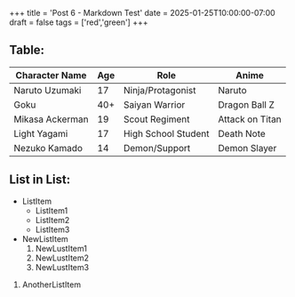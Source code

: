 +++
title = 'Post 6 - Markdown Test'
date = 2025-01-25T10:00:00-07:00
draft = false
tags = ['red','green']
+++

## Table:

| Character Name | Age  | Role               | Anime              |
|----------------|------|--------------------|--------------------|
| Naruto Uzumaki | 17   | Ninja/Protagonist  | Naruto             |
| Goku           | 40+  | Saiyan Warrior     | Dragon Ball Z      |
| Mikasa Ackerman| 19   | Scout Regiment     | Attack on Titan    |
| Light Yagami   | 17   | High School Student| Death Note         |
| Nezuko Kamado  | 14   | Demon/Support      | Demon Slayer       |

## List in List:

- ListItem
  - ListItem1
  - ListItem2
  - ListItem3
- NewListItem
  1. NewLustItem1
  2. NewLustItem2
  3. NewLustItem3
1. AnotherListItem
